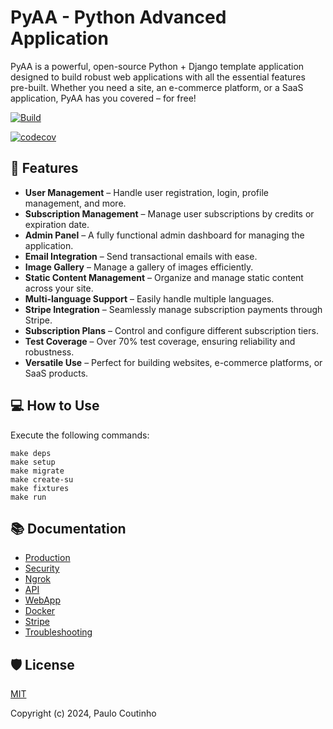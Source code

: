 # PyAA - Python Advanced Application

PyAA is a powerful, open-source Python + Django template application designed to build robust web applications with all the essential features pre-built. Whether you need a site, an e-commerce platform, or a SaaS application, PyAA has you covered – for free!

[![Build](https://github.com/paulocoutinhox/pyaa/actions/workflows/build.yml/badge.svg)](https://github.com/paulocoutinhox/pyaa/actions/workflows/build.yml)

[![codecov](https://codecov.io/gh/paulocoutinhox/pyaa/graph/badge.svg?token=KQ1H9SVD4Y)](https://codecov.io/gh/paulocoutinhox/pyaa)

## 🚀 Features

- **User Management** – Handle user registration, login, profile management, and more.
- **Subscription Management** – Manage user subscriptions by credits or expiration date.
- **Admin Panel** – A fully functional admin dashboard for managing the application.
- **Email Integration** – Send transactional emails with ease.
- **Image Gallery** – Manage a gallery of images efficiently.
- **Static Content Management** – Organize and manage static content across your site.
- **Multi-language Support** – Easily handle multiple languages.
- **Stripe Integration** – Seamlessly manage subscription payments through Stripe.
- **Subscription Plans** – Control and configure different subscription tiers.
- **Test Coverage** – Over 70% test coverage, ensuring reliability and robustness.
- **Versatile Use** – Perfect for building websites, e-commerce platforms, or SaaS products.

## 💻 How to Use

Execute the following commands:

```
make deps
make setup
make migrate
make create-su
make fixtures
make run
```

## 📚 Documentation

- [Production](docs/production.md)
- [Security](docs/security.md)
- [Ngrok](docs/ngrok.md)
- [API](docs/api.md)
- [WebApp](docs/webapp.md)
- [Docker](docs/docker.md)
- [Stripe](docs/stripe.md)
- [Troubleshooting](docs/troubleshooting.md)

## 🛡️ License

[MIT](http://opensource.org/licenses/MIT)

Copyright (c) 2024, Paulo Coutinho
